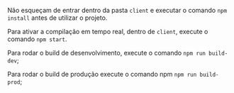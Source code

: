 Não esqueçam de entrar dentro da pasta `client` e executar o comando `npm install` antes de utilizar o projeto.

Para ativar a compilação em tempo real, dentro de `client`, execute o comando `npm start`.

Para rodar o build de desenvolvimento, execute o comando `npm run build-dev`;

Para rodar o build de produção execute o comando npm `npm run build-prod`;
